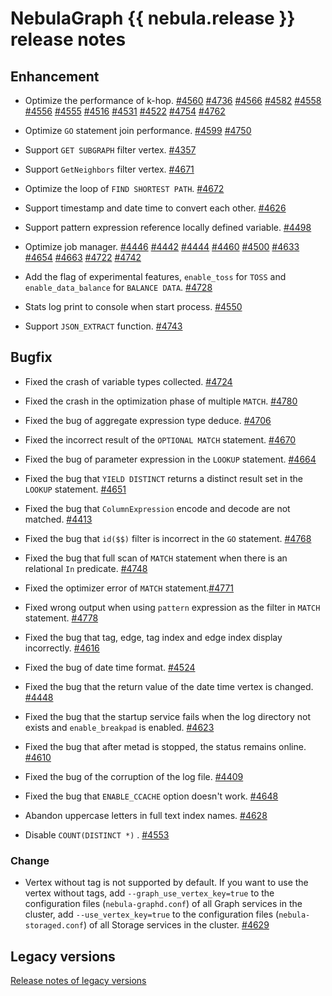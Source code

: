 # NebulaGraph {{ nebula.release }} release notes

## Enhancement

- Optimize the performance of k-hop. [#4560](https://github.com/vesoft-inc/nebula/pull/4560) [#4736](https://github.com/vesoft-inc/nebula/pull/4736)  [#4566](https://github.com/vesoft-inc/nebula/pull/4566) [#4582](https://github.com/vesoft-inc/nebula/pull/4582) [#4558](https://github.com/vesoft-inc/nebula/pull/4558) [#4556](https://github.com/vesoft-inc/nebula/pull/4556) [#4555](https://github.com/vesoft-inc/nebula/pull/4555) [#4516](https://github.com/vesoft-inc/nebula/pull/4516) [#4531](https://github.com/vesoft-inc/nebula/pull/4531) [#4522](https://github.com/vesoft-inc/nebula/pull/4522) [#4754](https://github.com/vesoft-inc/nebula/pull/4754) [#4762](https://github.com/vesoft-inc/nebula/pull/4762)

- Optimize `GO` statement join performance. [#4599](https://github.com/vesoft-inc/nebula/pull/4599) [#4750](https://github.com/vesoft-inc/nebula/pull/4750)

- Support `GET SUBGRAPH` filter vertex. [#4357](https://github.com/vesoft-inc/nebula/pull/4357)

- Support `GetNeighbors` filter vertex. [#4671](https://github.com/vesoft-inc/nebula/pull/4671)

- Optimize the loop of `FIND SHORTEST PATH`. [#4672](https://github.com/vesoft-inc/nebula/pull/4672)

- Support timestamp and date time to convert each other. [#4626](https://github.com/vesoft-inc/nebula/pull/4526)

- Support pattern expression reference locally defined variable. [#4498](https://github.com/vesoft-inc/nebula/pull/4498)

- Optimize job manager. [#4446](https://github.com/vesoft-inc/nebula/pull/4446) [#4442](https://github.com/vesoft-inc/nebula/pull/4442) [#4444](https://github.com/vesoft-inc/nebula/pull/4444) [#4460](https://github.com/vesoft-inc/nebula/pull/4460) [#4500](https://github.com/vesoft-inc/nebula/pull/4500) [#4633](https://github.com/vesoft-inc/nebula/pull/4633) [#4654](https://github.com/vesoft-inc/nebula/pull/4654) [#4663](https://github.com/vesoft-inc/nebula/pull/4663) [#4722](https://github.com/vesoft-inc/nebula/pull/4722) [#4742](https://github.com/vesoft-inc/nebula/pull/4742)

- Add the flag of experimental features, `enable_toss` for `TOSS` and `enable_data_balance` for `BALANCE DATA`. [#4728](https://github.com/vesoft-inc/nebula/pull/4728)

- Stats log print to console when start process. [#4550](https://github.com/vesoft-inc/nebula/pull/4550)

- Support `JSON_EXTRACT` function. [#4743](https://github.com/vesoft-inc/nebula/pull/4743)

## Bugfix

- Fixed the crash of variable types collected. [#4724](https://github.com/vesoft-inc/nebula/pull/4724)

- Fixed the crash in the optimization phase of multiple `MATCH`. [#4780](https://github.com/vesoft-inc/nebula/pull/4780)

- Fixed the bug of aggregate expression type deduce. [#4706](https://github.com/vesoft-inc/nebula/pull/4706)

- Fixed the incorrect result of the `OPTIONAL MATCH` statement. [#4670](https://github.com/vesoft-inc/nebula/pull/4670)

- Fixed the bug of parameter expression in the `LOOKUP` statement. [#4664](https://github.com/vesoft-inc/nebula/pull/4664)

- Fixed the bug that `YIELD DISTINCT` returns a distinct result set in the `LOOKUP` statement. [#4651](https://github.com/vesoft-inc/nebula/pull/4651)

- Fixed the bug that `ColumnExpression` encode and decode are not matched. [#4413](https://github.com/vesoft-inc/nebula/pull/4413)

- Fixed the bug that `id($$)` filter is incorrect in the `GO` statement.  [#4768](https://github.com/vesoft-inc/nebula/pull/4768)

- Fixed the bug that full scan of `MATCH` statement when there is an relational `In` predicate. [#4748](https://github.com/vesoft-inc/nebula/pull/4748)

- Fixed the optimizer error of `MATCH` statement.[#4771](https://github.com/vesoft-inc/nebula/pull/4771)

- Fixed wrong output when using `pattern` expression as the filter in `MATCH` statement.  [#4778](https://github.com/vesoft-inc/nebula/pull/4778)

- Fixed the bug that tag, edge, tag index and edge index display incorrectly. [#4616](https://github.com/vesoft-inc/nebula/pull/4616)

- Fixed the bug of date time format. [#4524](https://github.com/vesoft-inc/nebula/pull/4524)

- Fixed the bug that the return value of the date time vertex is changed. [#4448](https://github.com/vesoft-inc/nebula/pull/4448)

- Fixed the bug that the startup service fails when the log directory not exists and `enable_breakpad` is enabled. [#4623](https://github.com/vesoft-inc/nebula/pull/4623)

- Fixed the bug that after metad is stopped, the status remains online. [#4610](https://github.com/vesoft-inc/nebula/pull/4610)

- Fixed the bug of the corruption of the log file. [#4409](https://github.com/vesoft-inc/nebula/pull/4409)

- Fixed the bug that `ENABLE_CCACHE` option doesn't work. [#4648](https://github.com/vesoft-inc/nebula/pull/4648)

- Abandon uppercase letters in full text index names.  [#4628](https://github.com/vesoft-inc/nebula/pull/4628)

- Disable `COUNT(DISTINCT *)` . [#4553](https://github.com/vesoft-inc/nebula/pull/4553)

### Change

- Vertex without tag is not supported by default.  If you want to use the vertex without tags, add `--graph_use_vertex_key=true` to the configuration files (`nebula-graphd.conf`) of all Graph services in the cluster, add `--use_vertex_key=true` to the configuration files (`nebula-storaged.conf`) of all Storage services in the cluster. [#4629](https://github.com/vesoft-inc/nebula/pull/4629) 

## Legacy versions

[Release notes of legacy versions](https://nebula-graph.io/posts/)
